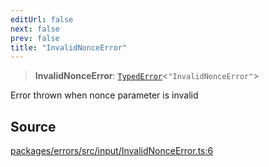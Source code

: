 ```yaml
---
editUrl: false
next: false
prev: false
title: "InvalidNonceError"
---
```


> **InvalidNonceError**: [`TypedError`](/reference/tevm/errors/type-aliases/typederror/)\<`"InvalidNonceError"`\>

Error thrown when nonce parameter is invalid

## Source

[packages/errors/src/input/InvalidNonceError.ts:6](https://github.com/evmts/tevm-monorepo/blob/main/packages/errors/src/input/InvalidNonceError.ts#L6)
